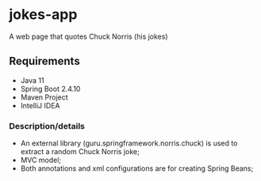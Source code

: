 # jokes-app
A web page that quotes Chuck Norris (his jokes)

## Requirements
* Java 11
* Spring Boot 2.4.10
* Maven Project
* IntelliJ IDEA

### Description/details 
* An external library (guru.springframework.norris.chuck) is used to extract a random Chuck Norris joke; 
* MVC model;
* Both annotations and xml configurations are for creating Spring Beans;

